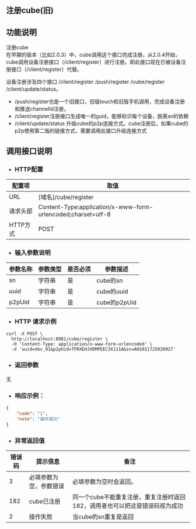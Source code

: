 

##  注册cube\(旧\)

## 功能说明

注册cube  
在早期的版本（比如2.0.3）中，cube调用这个接口完成注册。从2.0.4开始，cube调用设备注册接口（/client/register）进行注册。即此接口现在已被设备注册接口（/client/register）代替。

设备注册涉及四个接口 /client/register /push/register /cube/register /client/update/status。

* /push/register也是一个旧接口，旧版touch和旧版手机调用，完成设备注册和推送channelId注册。
* /client/register注册接口生成唯一的guid，能够标识每个设备，脱离sn的依赖
* /client/update/status 升级cube的p2p连接方式。cube注册后，如果cube的p2p使用第二版的链接方式，需要调用此接口升级连接方式

## 调用接口说明

* ### HTTP配置

| 配置项 | 取值 |
| --- | --- |
| URL | \[域名\]/cube/register |
| 请求头部 | Content-Type:application/x-www-form-urlencoded;charset=utf-8 |
| HTTP方式 | POST |

* ### 输入参数说明

| 参数名称 | 参数类型 | 是否必须 | 参数描述 |
| --- | --- | --- | --- |
| sn | 字符串 | 是 | cube的sn |
| uuid | 字符串 | 是 | cube的uuid |
| p2pUid | 字符串 | 是 | cube的p2pUid |

* ### HTTP 请求示例

```
curl -X POST \
  http://localhost:8081/cube/register \
  -H 'Content-Type: application/x-www-form-urlencoded' \
  -d 'uuid=dev_01&p2pUid=TFRXEHJXDMPEEC3X111A&sn=A01011725020927'
```

* ### 返回参数

无

* ### 响应示例：

```json
{
    "code": "1",
    "note": "操作成功"
}
```

* ### 异常返回值

| 错误码 | 提示信息 | 备注 |
| --- | --- | --- |
| 3 | 必填参数为空，参数错误 | 必填参数为空时会返回。 |
| 182 | cube已注册 | 同一个cube不能重复注册，重复注册时返回182，调用者也可以把这是错误码视为成功 |
| 2 | 操作失败 | 当cube的sn重复是返回 |



